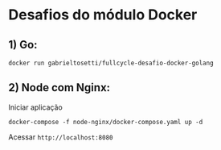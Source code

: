 # Desafios do módulo Docker

## 1) Go:
```
docker run gabrieltosetti/fullcycle-desafio-docker-golang
```

## 2) Node com Nginx:

Iniciar aplicação
```
docker-compose -f node-nginx/docker-compose.yaml up -d
```

Acessar `http://localhost:8080`
